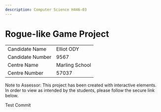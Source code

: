 ```yaml
---
description: Computer Science H446-03
---
```


# Rogue-like Game Project

|                  |                |
| ---------------- | -------------- |
| Candidate Name   | Elliot ODY     |
| Candidate Number | 9567           |
| Centre Name      | Marling School |
| Centre Number    | 57037          |

Note to Assessor: This project has been created with interactive elements. In order to view as intended by the students, please follow the secure link below.

Test Commit
